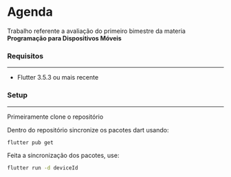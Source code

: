 # Agenda

Trabalho referente a avaliação do primeiro bimestre da materia **Programação para Dispositivos Móveis**

### Requisitos
---
* Flutter 3.5.3 ou mais recente

### Setup
---

Primeiramente clone o repositório

Dentro do repositório sincronize os pacotes dart usando: 

```sh
flutter pub get
```

Feita a sincronização dos pacotes, use:

```sh
flutter run -d deviceId 
```

